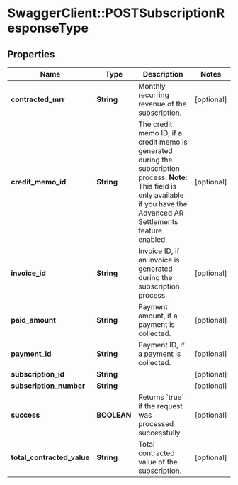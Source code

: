 # SwaggerClient::POSTSubscriptionResponseType

## Properties
Name | Type | Description | Notes
------------ | ------------- | ------------- | -------------
**contracted_mrr** | **String** | Monthly recurring revenue of the subscription.  | [optional] 
**credit_memo_id** | **String** | The credit memo ID, if a credit memo is generated during the subscription process.  **Note:** This field is only available if you have the Advanced AR Settlements feature enabled.  | [optional] 
**invoice_id** | **String** | Invoice ID, if an invoice is generated during the subscription process.  | [optional] 
**paid_amount** | **String** | Payment amount, if a payment is collected.  | [optional] 
**payment_id** | **String** | Payment ID, if a payment is collected.  | [optional] 
**subscription_id** | **String** |  | [optional] 
**subscription_number** | **String** |  | [optional] 
**success** | **BOOLEAN** | Returns &#x60;true&#x60; if the request was processed successfully.  | [optional] 
**total_contracted_value** | **String** | Total contracted value of the subscription.  | [optional] 


